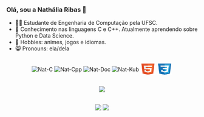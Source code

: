 ### Olá, sou a Nathália Ribas 👋

- 👩‍💻 Estudante de Engenharia de Computação pela UFSC.
- 👾 Conhecimento nas linguagens C e C++. Atualmente aprendendo sobre Python e Data Science.
- 🍃 Hobbies: animes, jogos e idiomas.
- 😸 Pronouns: ela/dela

 <div style="display: inline_block" align="center"><br>
  <img align="center" alt="Nat-C" height="30" width="40" src="https://cdn.jsdelivr.net/gh/devicons/devicon/icons/c/c-original.svg">
  <img align="center" alt="Nat-Cpp" height="30" width="40" src="https://cdn.jsdelivr.net/gh/devicons/devicon/icons/cplusplus/cplusplus-original.svg">
  <img align="center" alt="Nat-Doc" height="30" width="40" src="https://cdn.jsdelivr.net/gh/devicons/devicon/icons/docker/docker-plain-wordmark.svg">
  <img align="center" alt="Nat-Kub" height="30" width="40" src="https://cdn.jsdelivr.net/gh/devicons/devicon/icons/kubernetes/kubernetes-plain-wordmark.svg">
  <img align="center" alt="Nat-HTML" height="30" width="40" src="https://raw.githubusercontent.com/devicons/devicon/master/icons/html5/html5-original.svg">
  <img align="center" alt="Nat-CSS" height="30" width="40" src="https://raw.githubusercontent.com/devicons/devicon/master/icons/css3/css3-original.svg">
</div>

##

<div align="center">
  <a href="https://github.com/ribasnath">
  <img height="160em" src="https://github-readme-stats.vercel.app/api/top-langs/?username=ribasnath&layout=compact&theme=radical"/>
</div>
  
 ##
  
 <div align="center">
  <a href = "mailto:ribasnathalia9@gmail.com"><img src="https://img.shields.io/badge/-Gmail-%23333?style=for-the-badge&logo=gmail&logoColor=white" target="_blank"></a>
  <a href="https://www.linkedin.com/in/ribasnath/" target="_blank"><img src="https://img.shields.io/badge/-LinkedIn-%230077B5?style=for-the-badge&logo=linkedin&logoColor=white" target="_blank"></a> 
 </div>
 
